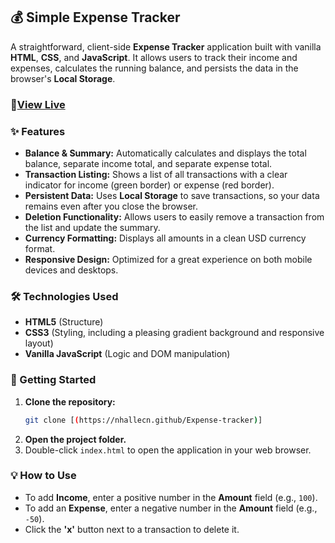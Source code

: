 ## 💰 Simple Expense Tracker

A straightforward, client-side **Expense Tracker** application built with vanilla **HTML**, **CSS**, and **JavaScript**. It allows users to track their income and expenses, calculates the running balance, and persists the data in the browser's **Local Storage**.

### 🚀[View Live](https://nhallecn.github.io/Expense-tracker/)

### ✨ Features

  * **Balance & Summary:** Automatically calculates and displays the total balance, separate income total, and separate expense total.
  * **Transaction Listing:** Shows a list of all transactions with a clear indicator for income (green border) or expense (red border).
  * **Persistent Data:** Uses **Local Storage** to save transactions, so your data remains even after you close the browser.
  * **Deletion Functionality:** Allows users to easily remove a transaction from the list and update the summary.
  * **Currency Formatting:** Displays all amounts in a clean USD currency format.
  * **Responsive Design:** Optimized for a great experience on both mobile devices and desktops.

### 🛠️ Technologies Used

  * **HTML5** (Structure)
  * **CSS3** (Styling, including a pleasing gradient background and responsive layout)
  * **Vanilla JavaScript** (Logic and DOM manipulation)

### 🚀 Getting Started

1.  **Clone the repository:**
    ```bash
    git clone [(https://nhallecn.github/Expense-tracker)]
    ```
2.  **Open the project folder.**
3.  Double-click `index.html` to open the application in your web browser.

### 💡 How to Use

  * To add **Income**, enter a positive number in the **Amount** field (e.g., `100`).
  * To add an **Expense**, enter a negative number in the **Amount** field (e.g., `-50`).
  * Click the **'x'** button next to a transaction to delete it.
